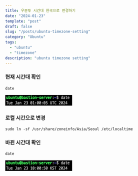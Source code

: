 ```yaml
---
title: 우분투 시간대 한국으로 변경하기
date: "2024-01-23"
template: "post"
draft: false
slug: "/posts/ubuntu-timezone-setting"
category: "Ubuntu"
tags:
  - "ubuntu"
  - "timezone"
description: "ubuntu timezone setting"
---
```


### 현재 시간대 확인
```commandline
date
```
![ubuntu_timezone_utc](./media/ubuntu_timezone_utc.png)


### 로컬 시간으로 변경
```commandline
sudo ln -sf /usr/share/zoneinfo/Asia/Seoul /etc/localtime
```

### 바뀐 시간대 확인
```commandline
date
```
![ubuntu_timezone_utc](./media/ubuntu_timezone_kst.png)

